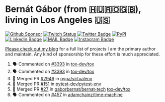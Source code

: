 # Bernát Gábor (from 🇭🇺🇷🇴🇬🇧), living in Los Angeles 🇺🇸

[![Github Sponsor](https://img.shields.io/static/v1?label=Sponsor&message=%E2%9D%A4&logo=GitHub&link=https://github.com/sponsors/gaborbernat&style=flat-square)](https://github.com/sponsors/gaborbernat)
[![Twitch Status](https://img.shields.io/twitch/status/gaborbernat?style=flat-square)](https://www.twitch.tv/gaborbernat)
[![Twitter Badge](https://img.shields.io/badge/-@gjbernat-1ca0f1?style=flat-square&labelColor=1ca0f1&logo=twitter&logoColor=white&link=https://twitter.com/gjbernat)](https://twitter.com/gjbernat)
[![PyPI](https://img.shields.io/badge/-gaborbernat-0073b7?style=flat-square&logo=Python&logoColor=white&link=https://pypi.org/user/gaborbernat/)](https://pypi.org/user/gaborbernat/)
[![Linkedin Badge](https://img.shields.io/badge/-gaborbernat-blue?style=flat-square&logo=Linkedin&logoColor=white&link=https://www.linkedin.com/in/gaborbernat/)](https://www.linkedin.com/in/gaborbernat/)
[![MAIL Badge](https://img.shields.io/badge/-gaborjbernat@gmail.com-c14438?style=flat-square&logo=Gmail&logoColor=white&link=mailto:gaborjbernat@gmail.com)](mailto:gaborjbernat@gmail.com)
[![Instagram Badge](https://img.shields.io/badge/-@gabor__bernat-845EC2?style=flat-square&labelColor=white&logo=Instagram&link=https://instagram.com/gabor_bernat/)](https://instagram.com/gabor_bernat)

[Please check out my blog](https://bernat.tech/about/) for a full list of projects I am the primary author and maintain.
Any kind of sponsorship for these effort is much appreciated.

<!--START_SECTION:activity-->

1. 🗣 Commented on [#3393](https://github.com/tox-dev/tox/issues/3393#issuecomment-3168347121) in [tox-dev/tox](https://github.com/tox-dev/tox)
2. 🗣 Commented on [#3393](https://github.com/tox-dev/tox/issues/3393#issuecomment-3168169786) in [tox-dev/tox](https://github.com/tox-dev/tox)
3. 🎉 Merged PR [#2946](https://github.com/pypa/virtualenv/pull/2946) in [pypa/virtualenv](https://github.com/pypa/virtualenv)
4. 🎉 Merged PR [#151](https://github.com/pytest-dev/pytest-env/pull/151) in [pytest-dev/pytest-env](https://github.com/pytest-dev/pytest-env)
5. 🎉 Merged PR [#27](https://github.com/gaborbernat/bernat-tech/pull/27) in [gaborbernat/bernat-tech](https://github.com/gaborbernat/bernat-tech)
   [tox-dev/tox](https://github.com/tox-dev/tox)
5. 🗣 Commented on [#457](https://github.com/adamchainz/time-machine/pull/457#issuecomment-2197730644) in
[adamchainz/time-machine](https://github.com/adamchainz/time-machine)
<!--END_SECTION:activity-->
